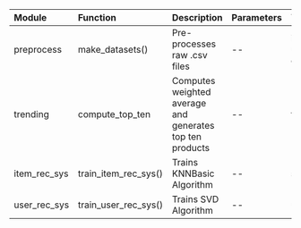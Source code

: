 | Module | Function | Description | Parameters | Yields | Returns |
| :--- | :--- | :--- | :--- | :--- | :--- |
| preprocess | make_datasets() | Pre-processes raw .csv files | -- | item_rec_sys_data.csv, user_rec_sys_data.csv & customer_id_encoder.pkl | --
| trending | compute_top_ten | Computes weighted average and generates top ten products | -- | top_ten_trending.json | --
| item_rec_sys | train_item_rec_sys() | Trains KNNBasic Algorithm | -- | similar_items_algo.pkl | --
| user_rec_sys | train_user_rec_sys() | Trains SVD Algorithm | -- | user_predictions_algo.pkl | --
